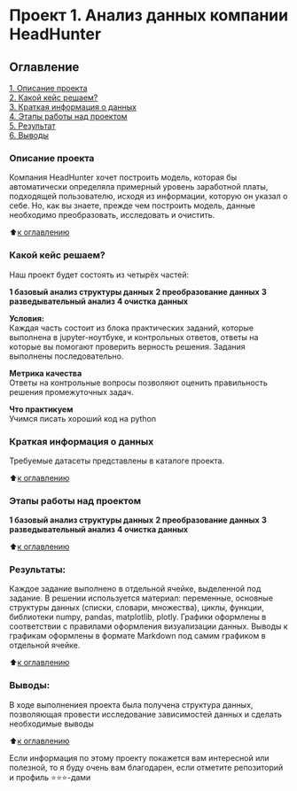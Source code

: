 # Проект 1. Анализ данных компании HeadHunter

## Оглавление  
[1. Описание проекта](https://github.com/AlexShark090577/Kusr_DS/tree/master/project_1/README.md#Описание-проекта)  
[2. Какой кейс решаем?](https://github.com/AlexShark090577/Kusr_DS/tree/master/project_1/README.md#Какой-кейс-решаем)  
[3. Краткая информация о данных](https://github.com/AlexShark090577/Kusr_DS/tree/master/project_1/README.md#Краткая-информация-о-данных)  
[4. Этапы работы над проектом](https://github.com/AlexShark090577/Kusr_DS/tree/master/project_1/README.md#Этапы-работы-над-проектом)  
[5. Результат](https://github.com/AlexShark090577/Kusr_DS/tree/master/project_1/README.md#Результат)    
[6. Выводы](https://github.com/AlexShark090577/Kusr_DS/tree/master/project_1/README.md#Выводы) 

### Описание проекта    
Компания HeadHunter хочет построить модель, которая бы автоматически определяла примерный уровень заработной платы, подходящей пользователю, исходя из информации, которую он указал о себе. Но, как вы знаете, прежде чем построить модель, данные необходимо преобразовать, исследовать и очистить.

:arrow_up:[к оглавлению](https://github.com/AlexShark090577/Kusr_DS/tree/master/project_1/README.md#Оглавление)


### Какой кейс решаем?    
Наш проект будет состоять из четырёх частей:

**1 базовый анализ структуры данных**
**2 преобразование данных**
**3 разведывательный анализ**
**4 очистка данных**

**Условия:**  
Каждая часть состоит из блока практических заданий, которые выполнена в jupyter-ноутбуке, и контрольных ответов, ответы на которые вы помогают проверить верность решения. Задания выполнены последовательно.

**Метрика качества**     
Ответы на контрольные вопросы позволяют оценить правильность решения промежуточных задач.

**Что практикуем**     
Учимся писать хороший код на python


### Краткая информация о данных
Требуемые датасеты представлены в каталоге проекта.
  
:arrow_up:[к оглавлению](https://github.com/AlexShark090577/Kusr_DS/tree/master/project_1/README.md#Оглавление)


### Этапы работы над проектом  
**1 базовый анализ структуры данных**
**2 преобразование данных**
**3 разведывательный анализ**
**4 очистка данных**

:arrow_up:[к оглавлению](https://github.com/AlexShark090577/Kusr_DS/tree/master/project_1/README.md#Оглавление)


### Результаты:  
Каждое задание выполнено в отдельной ячейке, выделенной под задание. В решении используется материал: переменные, основные структуры данных (списки, словари, множества), циклы, функции, библиотеки numpy, pandas, matplotlib, plotly. Графики оформлены в соответствии с правилами оформления визуализации данных. Выводы к графикам оформлены в формате Markdown под самим графиком в отдельной ячейке.

:arrow_up:[к оглавлению](https://github.com/AlexShark090577/Kusr_DS/tree/master/project_1/README.md#Оглавление)


### Выводы:  
В ходе выполнениея проекта была получена структура данных, позволяющая провести исследование зависимостей данных и сделать необходимые выводы

:arrow_up:[к оглавлению](https://github.com/AlexShark090577/Kusr_DS/tree/master/project_1/README.md#Оглавление)


Если информация по этому проекту покажется вам интересной или полезной, то я буду очень вам благодарен, если отметите репозиторий и профиль ⭐️⭐️⭐️-дами